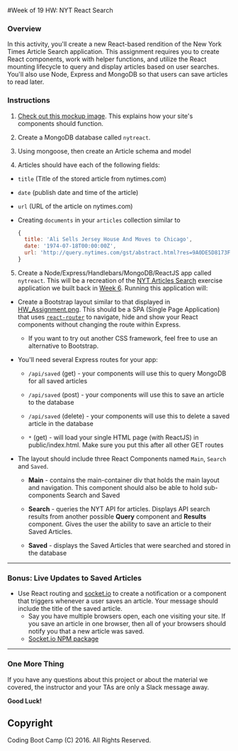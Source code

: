 #Week of 19 HW: NYT React Search

### Overview

In this activity, you'll create a new React-based rendition of the New York Times Article Search application. This assignment requires you to create React components, work with helper functions, and utilize the React mounting lifecycle to query and display articles based on user searches. You'll also use Node, Express and MongoDB so that users can save articles to read later.

### Instructions

1. [Check out this mockup image](HW_Assignment.png). This explains how your site's components should function.

2. Create a MongoDB database called `nytreact`.

3. Using mongoose, then create an Article schema and model

4. Articles should have each of the following fields:

  * `title` (Title of the stored article from nytimes.com)

  * `date` (publish date and time of the article)

  * `url` (URL of the article on nytimes.com)

  * Creating `documents` in your `articles` collection similar to  
      ```js
      {
        title: 'Ali Sells Jersey House And Moves to Chicago',
        date: '1974-07-18T00:00:00Z',
        url: 'http://query.nytimes.com/gst/abstract.html?res=9A0DE5D8173FEF34BC4052DFB166838F669EDE'
      }
      ```
5. Create a Node/Express/Handlebars/MongoDB/ReactJS app called `nytreact`. This will be a recreation of the [NYT Articles Search](http://nytarticle-search.herokuapp.com/) exercise application we built back in [Week 6](/02-lesson-plans/06-ajax/2-Key-Activities/06-NYTSearch). Running this application will:

  * Create a Bootstrap layout similar to that displayed in [HW_Assignment.png](HW_Assignment.png). This should be a SPA (Single Page Application) that uses [`react-router`]( https://github.com/reactjs/react-router) to navigate, hide and show your React components without changing the route within Express.
    * If you want to try out another CSS framework, feel free to use an alternative to Bootstrap.

  * You'll need several Express routes for your app:

    * `/api/saved` (get) - your components will use this to query MongoDB for all saved articles

    * `/api/saved` (post) - your components will use this to save an article to the database

    * `/api/saved` (delete) - your components will use this to delete a saved article in the database

    * `*` (get) - will load your single HTML page (with ReactJS) in public/index.html. Make sure you put this after all other GET routes

  * The layout should include three React Components named `Main`, `Search` and `Saved`.

    * **Main** - contains the main-container div that holds the main layout and navigation. This component should also be able to hold sub-components Search and Saved

    * **Search** - queries the NYT API for articles. Displays API search results from another possible **Query** component and **Results** component. Gives the user the ability to save an article to their Saved Articles.

    * **Saved** - displays the Saved Articles that were searched and stored in the database

------------------------------------

### Bonus: Live Updates to Saved Articles

* Use React routing and [socket.io](http://socket.io) to create a notification or a component that triggers whenever a user saves an article. Your message should include the title of the saved article.
  * Say you have multiple browsers open, each one visiting your site. If you save an article in one browser, then all of your browsers should notify you that a new article was saved.
  * [Socket.io NPM package](https://www.npmjs.com/package/socket.io)

-------
### One More Thing
If you have any questions about this project or about the material we covered, the instructor and your TAs are only a Slack message away.

**Good Luck!**

## Copyright
Coding Boot Camp (C) 2016. All Rights Reserved.

